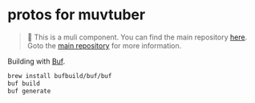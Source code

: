 # protos for muvtuber

> 🔑 This is a muli component. You can find the main repository [here](https://github.com/cdfmlr/muvtuber).
> Goto the [main repository](https://github.com/cdfmlr/muvtuber) for more information.

Building with [Buf](https://buf.build).

```sh
brew install bufbuild/buf/buf
buf build
buf generate
```


